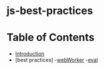 # js-best-practices

# Table of Contents
- [Introduction](docs/introduction.md)
- [best practices]
    -[webWorker](docs/webWorker.md)
    -[eval](docs/eval.md)

